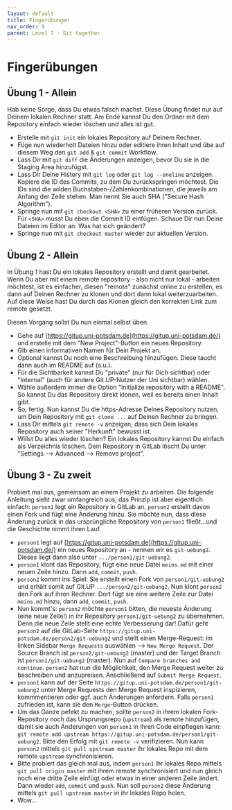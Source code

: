 ```yaml
---
layout: default
title: Fingerübungen
nav_order: 9
parent: Level 7 - Git together
---
```


# Fingerübungen

## Übung 1 - Allein

Hab keine Sorge, dass Du etwas falsch machst. Diese Übung findet nur auf Deinem
lokalen Rechner statt. Am Ende kannst Du den Ordner mit dem Repository einfach
wieder löschen und alles ist gut.

- Erstelle mit `git init` ein lokales Repository auf Deinem Rechner.
- Füge nun wiederholt Dateien hinzu oder editiere ihren Inhalt und übe auf diesem
Weg den `git add`  & `git commit` Workflow.
- Lass Dir mit `git diff` die Änderungen anzeigen, bevor Du sie in die Staging Area
hinzufügst.
- Lass Dir Deine History mit `git log` oder `git log --oneline` anzeigen. Kopiere die ID des Commits,
zu dem Du zurückspringen möchtest. Die IDs sind die wilden Buchstaben-/Zahlenkombinationen, die jeweils am
Anfang der Zeile stehen. Man nennt Sie auch SHA ("Secure Hash Algorithm").
- Springe nun mit `git checkout <SHA>` zu einer früheren Version zurück. Für `<SHA>` musst Du eben
die Commit ID einfügen. Schaue Dir nun Deine Dateien im Editor an. Was hat sich geändert?
- Springe nun mit `git checkout master` wieder zur aktuellen Version.

## Übung 2 - Allein

In Übung 1 hast Du ein lokales Repository erstellt und damit gearbeitet. Wenn Du
aber mit einem remote repository - also nicht nur lokal - arbeiten möchtest, ist
es einfacher, diesen "remote" zunächst online zu erstellen, es dann auf Deinen Rechner
zu klonen und dort dann lokal weiterzuarbeiten. Auf diese Weise hast Du durch das
Klonen gleich den korrekten Link zum remote gesetzt.

Diesen Vorgang sollst Du nun einmal selbst üben.

- Gehe auf [https://gitup.uni-potsdam.de](https://gitup.uni-potsdam.de/)
und erstelle mit dem "New Project"-Button ein neues Repository.
- Gib einen informativen Namen für Dein Projekt an.
- Optional kannst Du noch eine Beschreibung hinzufügen. Diese taucht dann auch
im README auf (s.u.).
- Für die Sichtbarkeit kannst Du "private" (nur für Dich sichtbar) oder "Internal"
(auch für andere Git.UP-Nutzer der Uni sichtbar) wählen.
- Wähle außerdem immer die Option "Initialize repository with a README".
So kannst Du das Repository direkt klonen, weil es bereits einen
Inhalt gibt.
- So, fertig. Nun kannst Du die https-Adresse Deines Repository nutzen, um
Dein Repository mit `git clone ...` auf Deinen Rechner zu bringen.
- Lass Dir mittels `git remote -v` anzeigen, dass sich Dein lokales Repository
auch seiner "Herkunft" bewusst ist.
- Willst Du alles wieder löschen? Ein lokales Repository kannst Du einfach als
Verzeichnis löschen. Dein Repository in GitLab löscht Du unter 
"Settings --> Advanced --> Remove project".

## Übung 3 - Zu zweit

Probiert mal aus, gemeinsam an einem Projekt zu arbeiten. Die folgende Anleitung
sieht zwar umfangreich aus, das Prinzip ist aber eigentlich einfach: `person1` 
legt ein Repository in GitLab an, `person2` erstellt davon einen Fork und fügt
eine Änderung hinzu. Sie möchte nun, dass diese Änderung zurück in das ursprüngliche
Repository von `person1` fließt...und die Geschichte nimmt ihren Lauf.

- `person1` legt auf [https://gitup.uni-potsdam.de](https://gitup.uni-potsdam.de/)
ein neues Repository an - nennen wir es `git-uebung2`. Dieses liegt dann also 
unter `.../person1/git-uebung2`.
- `person1` klont das Repository, fügt eine neue Datei `meins.md` mit einer neuen
Zeile hinzu. Dann `add`, `commit`, `push`.
- `person2` kommt ins Spiel: Sie erstellt einen Fork von `person1/git-uebung2` und
erhält somit auf Git.UP `.../person2/git-uebung2`. Nun klont `person2` den Fork
auf ihren Rechner. Dort fügt sie eine weitere Zeile zur Datei `meins.md` hinzu,
dann `add`, `commit`, `push`.
- Nun kommt's: `person2` möchte `person1` bitten, die neueste Änderung (eine
neue Zeile!) in ihr Repository `person1/git-uebung2` zu übernehmen. Denn die neue
Zeile stellt eine echte Verbesserung dar! Dafür geht `person2` auf die GitLab-Seite
`https://gitup.uni-potsdam.de/person2/git-uebung2` und stellt einen Merge-Request:
Im linken Sidebar `Merge Requests` auswählen --> `New Merge Request`. Der Source
Branch ist `person2/git-uebung2` (master) und der Target Branch ist `person1/git-uebung2`
(master). Nun auf `Compare branches and continue`. `person2` hat nun die Möglichkeit,
den Merge Request weiter zu beschreiben und anzupreisen. Anschließend auf
`Submit Merge Request`.
- `person1` kann auf der Seite `https://gitup.uni-potsdam.de/person1/git-uebung2`
unter Merge Requests den Merge Request inspizieren, kommmentieren oder ggf. auch
Änderungen anfordern. Falls `person1` zufrieden ist, kann sie den `Merge`-Button
drücken.
- Um das Ganze pefekt zu machen, sollte `person2` in ihrem lokalen Fork-Repository
noch das Ursprungsrepo (`upstream`) als remote hinzufügen, damit sie auch Änderungen
von `person1` in ihren Code einpflegen kann: `git remote add upstream https://gitup.uni-potsdam.de/person1/git-uebung2`.
Bitte den Erfolg mit `git remote -v` verifizieren. Nun kann `person2` mittels
`git pull upstream master` ihr lokales Repo mit dem remote `upstream` synchronisieren.
- Bitte probiert das gleich mal aus, indem `person1` ihr lokales Repo mittels
`git pull origin master` mit ihrem remote synchronisiert und nun gleich noch eine
dritte Zeile einfügt oder etwas in einer anderen Zeile ändert. Dann wieder `add`,
`commit` und `push`. Nun soll `person2` diese Änderung mittels `git pull upstream master`
in ihr lokales Repo holen.
- Wow...


 
